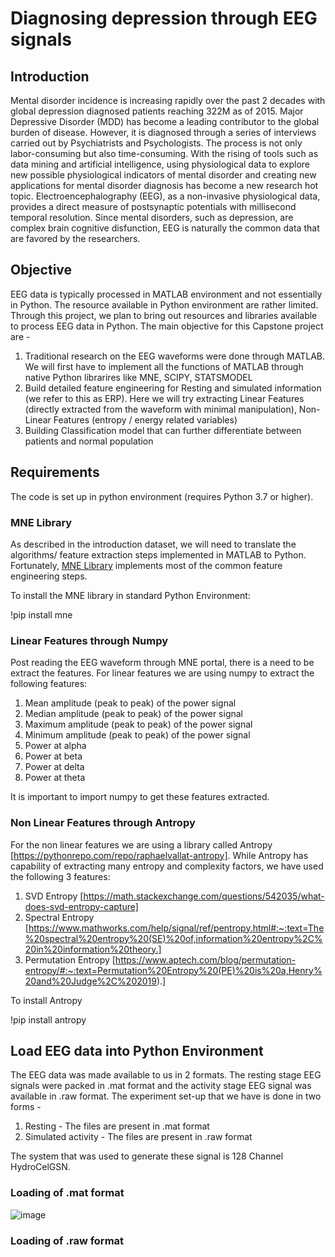 # Diagnosing depression through EEG signals

## Introduction

Mental disorder incidence is increasing rapidly over the past 2 decades with global depression diagnosed patients reaching 322M as of 2015. Major Depressive Disorder (MDD) has become a leading contributor to the global burden of disease. However, it is diagnosed through a series of interviews carried out by Psychiatrists and Psychologists. The process is not only labor-consuming but also time-consuming. With the rising of tools such as data mining and artificial intelligence, using physiological data to explore new possible physiological indicators of mental disorder and creating new applications for mental disorder diagnosis has become a new research hot topic. Electroencephalography (EEG), as a non-invasive physiological data, provides a direct measure of postsynaptic potentials with millisecond temporal resolution. Since mental disorders, such as depression, are complex brain cognitive disfunction, EEG is naturally the common data that are favored by the researchers.

## Objective

EEG data is typically processed in MATLAB environment and not essentially in Python. The resource available in Python environment are rather limited. Through this project, we plan to bring out resources and libraries available to process EEG data in Python. The main objective for this Capstone project are -

1. Traditional research on the EEG waveforms were done through MATLAB. We will first have to implement all the functions of MATLAB through native Python librarires like MNE, SCIPY, STATSMODEL
2. Build detailed feature engineering for Resting and simulated information (we refer to this as ERP). Here we will try extracting Linear Features (directly extracted from the waveform with minimal manipulation), Non-Linear Features (entropy / energy related variables)
3. Building Classification model that can further differentiate between patients and normal population

## Requirements

The code is set up in python environment (requires Python 3.7 or higher).

### MNE Library

As described in the introduction dataset, we will need to translate the algorithms/ feature extraction steps implemented in MATLAB to Python. Fortunately, [MNE Library](https://mne.tools/stable/index.html) implements most of the common feature engineering steps. 

To install the MNE library in standard Python Environment: 

!pip install mne

### Linear Features through Numpy

Post reading the EEG waveform through MNE portal, there is a need to be extract the features. 
For linear features we are using numpy to extract the following features:

1. Mean amplitude (peak to peak) of the power signal
2. Median amplitude (peak to peak) of the power signal
3. Maximum amplitude (peak to peak) of the power signal
4. Minimum amplitude (peak to peak) of the power signal
5. Power at alpha
6. Power at beta
7. Power at delta
8. Power at theta

It is important to import numpy to get these features extracted. 

### Non Linear Features through Antropy

For the non linear features we are using a library called Antropy [https://pythonrepo.com/repo/raphaelvallat-antropy]. While Antropy has capability of extracting many entropy and complexity factors, we have used the following 3 features:

1. SVD Entropy [https://math.stackexchange.com/questions/542035/what-does-svd-entropy-capture]
2. Spectral Entropy [https://www.mathworks.com/help/signal/ref/pentropy.html#:~:text=The%20spectral%20entropy%20(SE)%20of,information%20entropy%2C%20in%20information%20theory.]
3. Permutation Entropy [https://www.aptech.com/blog/permutation-entropy/#:~:text=Permutation%20Entropy%20(PE)%20is%20a,Henry%20and%20Judge%2C%202019).]

To install Antropy

!pip install antropy

## Load EEG data into Python Environment

The EEG data was made available to us in 2 formats. The resting stage EEG signals were packed in .mat format and the activity stage EEG signal was available in .raw format.
The experiment set-up that we have is done in two forms -
1. Resting - The files are present in .mat format
2. Simulated activity - The files are present in .raw format

The system that was used to generate these signal is 128 Channel HydroCelGSN.

### Loading of .mat format

![image](https://user-images.githubusercontent.com/86871884/146223588-40e2ba96-1ea8-48bf-8b65-396f0dff424d.png)

### Loading of .raw format




